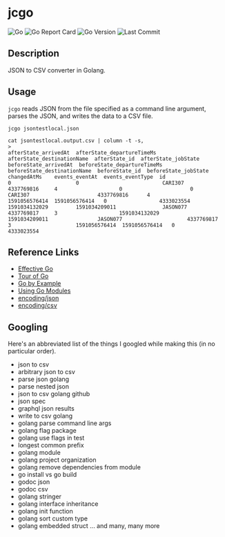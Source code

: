 # jcgo

![Go](https://github.com/ecshreve/jcgo/workflows/Go/badge.svg?branch=master)
![Go Report Card](https://goreportcard.com/badge/github.com/ecshreve/jcgo) 
![Go Version](https://img.shields.io/github/go-mod/go-version/ecshreve/jcgo) 
![Last Commit](https://img.shields.io/github/last-commit/ecshreve/jcgo)

## Description

JSON to CSV converter in Golang.

## Usage

`jcgo` reads JSON from the file specified as a command line argument, parses the JSON, and writes the data to a CSV file.

```{bash}
jcgo jsontestlocal.json
```

```{bash}
cat jsontestlocal.output.csv | column -t -s,
>
afterState_arrivedAt  afterState_departureTimeMs  afterState_destinationName  afterState_id  afterState_jobState  beforeState_arrivedAt  beforeState_departureTimeMs  beforeState_destinationName  beforeState_id  beforeState_jobState  changedAtMs    events_eventAt  events_eventType  id
0                     0                           CARI307                     4337769816     4                    0                      0                            CARI307                      4337769816      4                     1591056576414  1591056576414   0                 4333023554
1591034132029         1591034209011               JASON077                    4337769817     3                    1591034132029          1591034209011                JASON077                     4337769817      3                     1591056576414  1591056576414   0                 4333023554
```

## Reference Links

- [Effective Go](https://golang.org/doc/effective_go.html)
- [Tour of Go](https://tour.golang.org/list)
- [Go by Example](https://gobyexample.com/)
- [Using Go Modules](https://blog.golang.org/using-go-modules)
- [encoding/json](https://golang.org/pkg/encoding/json/)
- [encoding/csv](https://golang.org/pkg/encoding/csv/)

## Googling

Here's an abbreviated list of the things I googled while making this (in no particular order).

- json to csv
- arbitrary json to csv
- parse json golang
- parse nested json
- json to csv golang github
- json spec
- graphql json results
- write to csv golang
- golang parse command line args
- golang flag package
- golang use flags in test
- longest common prefix
- golang module
- golang project organization
- golang remove dependencies from module
- go install vs go build
- godoc json
- godoc csv
- golang stringer
- golang interface inheritance
- golang init function
- golang sort custom type
- golang embedded struct
  ...
  and many, many more
